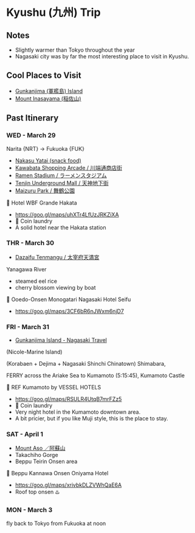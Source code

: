 # Kyushu (九州) Trip

## Notes
* Slightly warmer than Tokyo throughout the year
* Nagasaki city was by far the most interesting place to visit in Kyushu.

## Cool Places to Visit
* [Gunkanjima (軍艦島) Island](https://www.japan-guide.com/e/e4414.html)
* [Mount Inasayama (稲佐山)](https://www.japan-guide.com/e/e4412.html)

## Past Itinerary
### WED - March 29

Narita {NRT} -> Fukuoka {FUK}

* [Nakasu Yatai (snack food)](https://goo.gl/maps/LNBpML7HtDfgDxur8)
* [Kawabata Shopping Arcade / 川端通商店街](https://goo.gl/maps/iTqqx3PAufXaoqbH6)
* [Ramen Stadium / ラーメンスタジアム](https://goo.gl/maps/vUV8nWJWg8GRMoJ3A)
* [Tenjin Underground Mall / 天神地下街](https://goo.gl/maps/WSqzMLqmxv4Ar6Ju8)
* [Maizuru Park / 舞鶴公園](https://goo.gl/maps/nGsbxrVfZ39ecrap9)

🏨 Hotel WBF Grande Hakata
* <https://goo.gl/maps/uhXTr4LfUzJRKZiXA>
* 🧺 Coin laundry
* A solid hotel near the Hakata station

### THR - March 30

* [Dazaifu Tenmangu / 太宰府天満宮](https://goo.gl/maps/dX14MNjwoR1K1ttk6)

Yanagawa River

* steamed eel rice
* cherry blossom viewing by boat

🏨 Ooedo-Onsen Monogatari Nagasaki Hotel Seifu

* <https://goo.gl/maps/3CF6bR6nJWxm6njD7>

### FRI - March 31

* [Gunkanjima Island - Nagasaki Travel](https://www.japan-guide.com/e/e4414.html)

(Nicole-Marine Island)

(Korabaen + Dejima + Nagasaki Shinchi Chinatown) Shimabara,

FERRY across the Ariake Sea to Kumamoto (5:15:45), Kumamoto Castle

🏨 REF Kumamoto by VESSEL HOTELS
* <https://goo.gl/maps/RSULR4UtqB7mrFZz5>
* 🧺 Coin laundry
* Very night hotel in the Kumamoto downtown area.
* A bit pricier, but if you like Muji style, this is the place to stay.

### SAT - April 1

* [Mount Aso ／阿蘇山](https://goo.gl/maps/ihwKvtexubjgdq9r9)
* Takachiho Gorge
* Beppu Teirin Onsen area

🏨 Beppu Kannawa Onsen Oniyama Hotel
* <https://goo.gl/maps/xrivbkDLZVWhQaE6A>
* Roof top onsen ♨️

### MON - March 3

fly back to Tokyo from Fukuoka at noon
